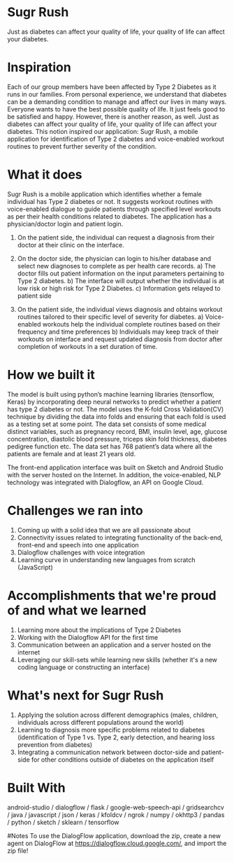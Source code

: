 # Sugr Rush
Just as diabetes can affect your quality of life, your quality of life can affect your diabetes.

# Inspiration
Each of our group members have been affected by Type 2 Diabetes as it runs in our families. 
From personal experience, we understand that diabetes can be a demanding condition to manage and affect our lives in many ways. 
Everyone wants to have the best possible quality of life. It just feels good to be satisfied and happy. 
However, there is another reason, as well. Just as diabetes can affect your quality of life, your quality of life can affect your diabetes. 
This notion inspired our application: Sugr Rush, a mobile application for identification of Type 2 diabetes and voice-enabled workout routines to prevent further severity of the condition.

# What it does
Sugr Rush is a mobile application which identifies whether a female individual has Type 2 diabetes or not. 
It suggests workout routines with voice-enabled dialogue to guide patients through specified level workouts as per their health conditions related to diabetes. 
The application has a physician/doctor login and patient login.

1. On the patient side, the individual can request a diagnosis from their doctor at their clinic on the interface.

2. On the doctor side, the physician can login to his/her database and select new diagnoses to complete as per health care records. 
a) The doctor fills out patient information on the input parameters pertaining to Type 2 diabetes. 
b) The interface will output whether the individual is at low risk or high risk for Type 2 Diabetes. 
c) Information gets relayed to patient side

3. On the patient side, the individual views diagnosis and obtains workout routines tailored to their specific level of severity for diabetes. 
a) Voice-enabled workouts help the individual complete routines based on their frequency and time preferences 
b) Individuals may keep track of their workouts on interface and request updated diagnosis from doctor after completion of workouts in a set duration of time.

# How we built it
The model is built using python’s machine learning libraries (tensorflow, Keras) by incorporating deep neural networks to predict whether a patient has type 2 diabetes or not. 
The model uses the K-fold Cross Validation(CV) technique by dividing the data into folds and ensuring that each fold is used as a testing set at some point. 
The data set consists of some medical distinct variables, such as pregnancy record, BMI, insulin level, age, glucose concentration, diastolic blood pressure, triceps skin fold thickness, diabetes pedigree function etc. 
The data set has 768 patient’s data where all the patients are female and at least 21 years old.

The front-end application interface was built on Sketch and Android Studio with the server hosted on the Internet. In addition, the voice-enabled, NLP technology was integrated with Dialogflow, an API on Google Cloud.

# Challenges we ran into
1. Coming up with a solid idea that we are all passionate about
2. Connectivity issues related to integrating functionality of the back-end, front-end and speech into one application
3. Dialogflow challenges with voice integration
4. Learning curve in understanding new languages from scratch (JavaScript)

# Accomplishments that we're proud of and what we learned
1. Learning more about the implications of Type 2 Diabetes
2. Working with the Dialogflow API for the first time
3. Communication between an application and a server hosted on the internet
4. Leveraging our skill-sets while learning new skills (whether it's a new coding language or constructing an interface)

# What's next for Sugr Rush
1. Applying the solution across different demographics (males, children, individuals across different populations around the world)
2. Learning to diagnosis more specific problems related to diabetes (identification of Type 1 vs. Type 2, early detection, and hearing loss prevention from diabetes)
3. Integrating a communication network between doctor-side and patient-side for other conditions outside of diabetes on the application itself

# Built With
android-studio /
dialogflow /
flask /
google-web-speech-api /
gridsearchcv /
java /
javascript /
json /
keras /
kfoldcv /
ngrok /
numpy /
okhttp3 /
pandas /
python /
sketch / 
sklearn /
tensorflow 

#Notes
To use the DialogFlow application, download the zip, create a new agent on DialogFlow at https://dialogflow.cloud.google.com/, and import the zip file!
